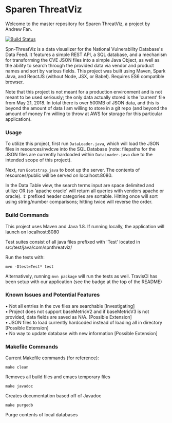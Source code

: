 # Sparen ThreatViz

Welcome to the master repository for Sparen ThreatViz, a project by Andrew Fan.

[![Build Status](https://travis-ci.com/Sparen/Spn-ThreatViz.svg?branch=master)](https://travis-ci.com/Sparen/Spn-ThreatViz)

Spn-ThreatViz is a data visualizer for the National Vulnerability Database's Data Feed. It features a simple REST API, a SQL database, and a mechanism for transforming the CVE JSON files into a simple Java Object, as well as the ability to search through the provided data via vendor and product names and sort by various fields. This project was built using Maven, Spark Java, and ReactJS (without Node, JSX, or Babel). Requires ES6 compatible browser.

Note that this project is not meant for a production environment and is not meant to be used seriously; the only data actually stored is the 'current' file from May 21, 2018. In total there is over 500MB of JSON data, and this is beyond the amount of data I am willing to store in a git repo (and beyond the amount of money I'm willing to throw at AWS for storage for this particular application).

### Usage

To utilize this project, first run `DataLoader.java`, which will load the JSON files in resources/nvdcve into the SQL Database (note: filepaths for the JSON files are currently hardcoded within `DataLoader.java` due to the intended scope of this project).

Next, run `Bootstrap.java` to boot up the server. The contents of resources/public will be served on localhost:8080.

In the Data Table view, the search terms input are space delimited and utilize OR (so 'apache oracle' will return all queries with vendors apache or oracle). ⇕ prefixed header categories are sortable. Hitting once will sort using string/number comparisons; hitting twice will reverse the order.

### Build Commands

This project uses Maven and Java 1.8. If running locally, the application will launch on localhost:8080

Test suites consist of all java files prefixed with 'Test' located in src/test/java/com/spnthreatviz/

Run the tests with:

```
mvn -Dtest=Test* test
```

Alternatively, running `mvn package` will run the tests as well. TravisCI has been setup with our application (see the badge at the top of the README)

### Known Issues and Potential Features
• Not all entries in the cve files are searchable [Investigating]  
• Project does not support baseMetricV2 and if baseMetricV3 is not provided, data fields are saved as N/A. [Possible Extension]  
• JSON files to load currently hardcoded instead of loading all in directory [Possible Extension]  
• No way to update database with new information [Possible Extension]  

### Makefile Commands

Current Makefile commands (for reference):

```
make clean
```
Removes all build files and emacs temporary files

```
make javadoc
```
Creates documentation based off of Javadoc

```
make purgedb
```
Purge contents of local databases


